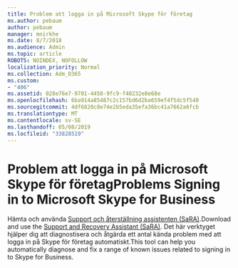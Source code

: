 ```yaml
---
title: Problem att logga in på Microsoft Skype för företag
ms.author: pebaum
author: pebaum
manager: mnirkhe
ms.date: 8/7/2018
ms.audience: Admin
ms.topic: article
ROBOTS: NOINDEX, NOFOLLOW
localization_priority: Normal
ms.collection: Adm_O365
ms.custom:
- "406"
ms.assetid: 028e76e7-9701-4450-9fc9-f40232e8e68e
ms.openlocfilehash: 6ba914a85487c2c157bd6d2ba659ef4f5dc5f540
ms.sourcegitcommit: 4df6820c8e74e2b5eda35efa36bc41a7662a6fcb
ms.translationtype: MT
ms.contentlocale: sv-SE
ms.lasthandoff: 05/08/2019
ms.locfileid: "33828519"
---
```

# <a name="problems-signing-in-to-microsoft-skype-for-business"></a><span data-ttu-id="d994b-102">Problem att logga in på Microsoft Skype för företag</span><span class="sxs-lookup"><span data-stu-id="d994b-102">Problems Signing in to Microsoft Skype for Business</span></span>

<span data-ttu-id="d994b-103">Hämta och använda [Support och återställning assistenten (SaRA)](https://aka.ms/SaRA-SkypeForBusinessSignIn).</span><span class="sxs-lookup"><span data-stu-id="d994b-103">Download and use the [Support and Recovery Assistant (SaRA)](https://aka.ms/SaRA-SkypeForBusinessSignIn).</span></span> <span data-ttu-id="d994b-104">Det här verktyget hjälper dig att diagnostisera och åtgärda ett antal kända problem med att logga in på Skype för företag automatiskt.</span><span class="sxs-lookup"><span data-stu-id="d994b-104">This tool can help you automatically diagnose and fix a range of known issues related to signing in to Skype for Business.</span></span>